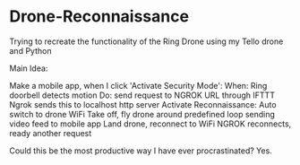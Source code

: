 # Drone-Reconnaissance
Trying to recreate the functionality of the Ring Drone using my Tello drone and Python

Main Idea:

Make a mobile app, when I click 'Activate Security Mode':
  When:
    Ring doorbell detects motion
  Do:
    send request to NGROK URL through IFTTT
    Ngrok sends this to localhost http server
    Activate Reconnaissance:
      Auto switch to drone WiFi
      Take off, fly drone around predefined loop sending video feed to mobile app
      Land drone, reconnect to WiFi
      NGROK reconnects, ready another request
      
Could this be the most productive way I have ever procrastinated? 
Yes.
